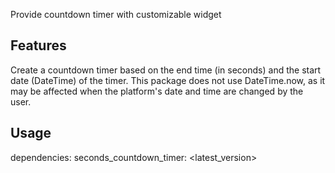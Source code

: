 <!--
This README describes the package. If you publish this package to pub.dev,
this README's contents appear on the landing page for your package.

For information about how to write a good package README, see the guide for
[writing package pages](https://dart.dev/guides/libraries/writing-package-pages).

For general information about developing packages, see the Dart guide for
[creating packages](https://dart.dev/guides/libraries/create-library-packages)
and the Flutter guide for
[developing packages and plugins](https://flutter.dev/developing-packages).
-->

Provide countdown timer with customizable widget

## Features

Create a countdown timer based on the end time (in seconds) and the start date (DateTime) of the timer. This package does not use DateTime.now, as it may be affected when the platform's date and time are changed by the user.

## Usage

dependencies:
  seconds_countdown_timer: <latest_version>
